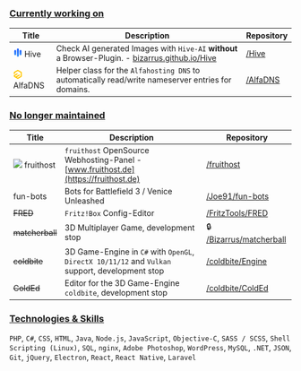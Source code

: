 ### [**Currently working on**]()
| Title | Description | Repository |
| ------------- | ------------- | ------------- |
| ![](https://raw.githubusercontent.com/Bizarrus/Hive/refs/heads/main/images/icons/16.png) Hive | Check AI generated Images with `Hive-AI` **without** a Browser-Plugin. - [bizarrus.github.io/Hive](https://bizarrus.github.io/Hive/) | [/Hive](https://github.com/Bizarrus/Hive) |
| ![](https://raw.githubusercontent.com/Bizarrus/AlfaDNS/refs/heads/main/Docs/alfahosting.png) AlfaDNS | Helper class for the `Alfahosting DNS` to automatically read/write nameserver entries for domains. | [/AlfaDNS](https://github.com/Bizarrus/AlfaDNS) |

### [**No longer maintained**]()
| Title | Description | Repository |
| ------------- | ------------- | ------------- |
| ![](https://raw.githubusercontent.com/fruithost/Documentation/main/Images/LOGO_TEXT.png) fruithost | `fruithost` OpenSource Webhosting-Panel - [www.fruithost.de](https://fruithost.de)                                                   | [/fruithost](https://github.com/fruithost)               
| fun-bots                                                                                           | Bots for Battlefield 3 / Venice Unleashed                                                                                            | [/Joe91/fun-bots](https://github.com/Joe91/fun-bots)                    |
| ~~FRED~~                                                                                           | `Fritz!Box` Config-Editor                                                                                                            | [/FritzTools/FRED](https://github.com/FritzTools/FRED)                  |
| ~~matcherball~~                                                                                    | 3D Multiplayer Game, development stop                                                                                                | :lock: [/Bizarrus/matcherball](https://github.com/Bizarrus/matcherball) |
| ~~coldbite~~                                                                                       | 3D Game-Engine in `C#` with `OpenGL`, `DirectX 10/11/12` and `Vulkan` support, development stop                                      | [/coldbite/Engine](https://github.com/coldbite/Engine)                  |
| ~~ColdEd~~                                                                                         | Editor for the 3D Game-Engine `coldbite`, development stop                                                                           | [/coldbite/ColdEd](https://github.com/coldbite/ColdEd)                  |

### [**Technologies & Skills**]()

`PHP`, `C#`, `CSS`, `HTML`, `Java`, `Node.js`, `JavaScript`, `Objective-C`, `SASS / SCSS`, `Shell Scripting (Linux)`, `SQL`, `nginx`, `Adobe Photoshop`, `WordPress`, `MySQL`, `.NET`, `JSON`, `Git`, `jQuery`, `Electron`, `React`, `React Native`, `Laravel`


<picture>
  <source media="(prefers-color-scheme: dark)" srcset="https://github-readme-stats.vercel.app/api?username=Bizarrus&theme=github_dark&show_icons=true&count_private=true#gh-dark-mode-only">
  <img alt="" src="https://github-readme-stats.vercel.app/api?username=Bizarrus&theme=github&show_icons=true&count_private=true">
</picture>
<picture>
  <source media="(prefers-color-scheme: dark)" srcset="https://github-profile-summary-cards.vercel.app/api/cards/most-commit-language?username=Bizarrus&theme=github_dark#gh-dark-mode-only">
  <img alt="" src="https://github-profile-summary-cards.vercel.app/api/cards/most-commit-language?username=Bizarrus&theme=github">
</picture>
